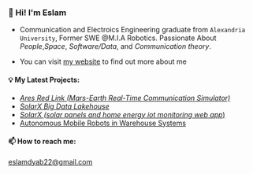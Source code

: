 ### 👋 Hi! I'm Eslam

- Communication and Electroics Engineering graduate from ```Alexandria University```, Former SWE @M.I.A Robotics. Passionate About _People_,_Space_, _Software/Data_, and _Communication theory_.

- You can visit [my website](https://eslam-dyab.vercel.app/) to find out more about me




#### 💡 My Latest Projects:
- [_Ares Red Link (Mars-Earth Real-Time Communication Simulator)_](https://github.com/eslamdyab21/Ares-Red-Link)
- [_SolarX Big Data Lakehouse_](https://github.com/eslamdyab21/SolarX-Lakehouse)
- [_SolarX (solar panels and home energy iot monitoring web app_)](https://github.com/eslamdyab21/solar-x)
- [ Autonomous Mobile Robots in Warehouse Systems ](https://github.com/eslamdyab21/AMRs-in-Warehouse-Systems)




#### 📫 How to reach me: 

eslamdyab22@gmail.com
